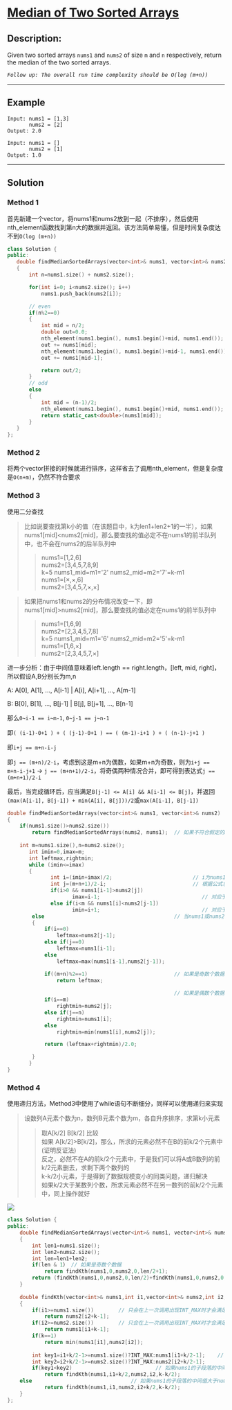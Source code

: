 # [Median of Two Sorted Arrays](https://leetcode.com/problems/median-of-two-sorted-arrays/)

## Description:
Given two sorted arrays `nums1` and `nums2` of size `m` and `n` respectively, return the median of the two sorted arrays.

*`Follow up: The overall run time complexity should be O(log (m+n))`*

 ---
 ## Example
 ```
 Input: nums1 = [1,3]
        nums2 = [2]
 Output: 2.0
 ```
 ```
 Input: nums1 = []
        nums2 = [1]
 Output: 1.0
 ```
 
 ---
 ## Solution
 ### Method 1
 首先新建一个vector，将nums1和nums2放到一起（不排序），然后使用nth_element函数找到第n大的数据并返回。该方法简单易懂，但是时间复杂度达不到`O(log (m+n))`
 ```c++
class Solution {
public:
    double findMedianSortedArrays(vector<int>& nums1, vector<int>& nums2) 
    {
        int n=nums1.size() + nums2.size();

        for(int i=0; i<nums2.size(); i++)
            nums1.push_back(nums2[i]);

        // even
        if(n%2==0)
        {
            int mid = n/2;
            double out=0.0;
            nth_element(nums1.begin(), nums1.begin()+mid, nums1.end());
            out += nums1[mid];
            nth_element(nums1.begin(), nums1.begin()+mid-1, nums1.end());
            out += nums1[mid-1];

            return out/2;
        }
        // odd
        else
        {
            int mid = (n-1)/2;
            nth_element(nums1.begin(), nums1.begin()+mid, nums1.end());
            return static_cast<double>(nums1[mid]);
        }
    }
};
 ```
 
### Method 2
将两个vector拼接的时候就进行排序，这样省去了调用nth_element，但是复杂度是`O(n+m)`，仍然不符合要求
 
### Method 3
使用二分查找
> 比如说要查找第k小的值（在该题目中，k为len1+len2+1的一半），如果nums1[mid]<nums2[mid]，那么要查找的值必定不在nums1的前半队列中，也不会在nums2的后半队列中
>> nums1=[1,2,6]<br/>
>> nums2=[3,4,5,7,8,9]<br/>
>> k=5    nums1_mid=m1='2'    nums2_mid=m2='7'=k-m1<br/>
>> nums1=[×,×,6]<br/>
>> nums2=[3,4,5,7,×,×]<br/>

> 如果把nums1和nums2的分布情况改变一下，即nums1[mid]>nums2[mid]，那么要查找的值必定在nums1的前半队列中
>> nums1=[1,6,9]<br/>
>> nums2=[2,3,4,5,7,8]<br/>
>> k=5    nums1_mid=m1='6'    nums2_mid=m2='5'=k-m1<br/>
>> nums1=[1,6,×]<br/>
>> nums2=[2,3,4,5,7,×]<br/>

进一步分析：由于中间值意味着left.length == right.length，[left, mid, right]，所以假设A,B分别长为m,n

A: A[0], A[1], ..., A[i-1] | A[i], A[i+1], ..., A[m-1]

B: B[0], B[1], ..., B[j-1] | B[j], B[j+1], ..., B[n-1]

那么`0~i-1 == i~m-1`, `0~j-1 == j~n-1`

即`( (i-1)-0+1 ) + ( (j-1)-0+1 ) == ( (m-1)-i+1 ) + ( (n-1)-j+1 )`

即`i+j == m+n-i-j`

即`j == (m+n)/2-i`，考虑到这是m+n为偶数，如果m+n为奇数，则为`i+j == m+n-i-j+1` -> `j == (m+n+1)/2-i`，将奇偶两种情况合并，即可得到表达式`j == (m+n+1)/2-i`

最后，当完成循环后，应当满足`B[j-1] <= A[i] && A[i-1] <= B[j]`，并返回`(max(A[i-1], B[j-1]) + min(A[i], B[j]))/2`或`max(A[i-1], B[j-1])`

```c++
double findMedianSortedArrays(vector<int>& nums1, vector<int>& nums2) 
{
    if(nums1.size()>nums2.size())
        return findMedianSortedArrays(nums2, nums1);  // 如果不符合假定的m<n，则将两者交换顺序
	
    int m=nums1.size(),n=nums2.size();
	   int imin=0,imax=m;
	   int leftmax,rightmin;
	   while (imin<=imax)
	   {
		      int i=(imin+imax)/2;                          // i为nums1的中间值
		      int j=(m+n+1)/2-i;                            // 根据公式求出的j
		      if(i>0 && nums1[i-1]>nums2[j])
			         imax=i-1;                                 // 对应于上述分析的第一种情况，取nums1的左侧
		      else if(i<m && nums1[i]<nums2[j-1])
			         imin=i+1;                                 // 对应于上述分析的第二种情况，取nums1的右侧
        else                                          // 当nums1或nums2只剩下一个元素的时候，执行下面的语句
        {
            if(i==0)                              
                leftmax=nums2[j-1];
            else if(j==0)                         
                leftmax=nums1[i-1]; 
            else                                  
                leftmax=max(nums1[i-1],nums2[j-1]);

            if((m+n)%2==1)                            // 如果是奇数个数据，直接返回Leftmax
                return leftmax;
			                                      
                                                      // 如果是偶数个数据，则还需要求出rightmin再返回两者均值
            if(i==m)
                rightmin=nums2[j];
            else if(j==n)
                rightmin=nums1[i];
            else
                rightmin=min(nums1[i],nums2[j]);

            return (leftmax+rightmin)/2.0;

        }
	   }
}
```

### Method 4
使用递归方法，Method3中使用了while语句不断细分，同样可以使用递归来实现

> 设数列A元素个数为n，数列B元素个数为m，各自升序排序，求第k小元素
>> 取A[k/2] B[k/2] 比较<br/>
>> 如果 A[k/2]>B[k/2]，那么，所求的元素必然不在B的前k/2个元素中(证明反证法)<br/>
>> 反之，必然不在A的前k/2个元素中，于是我们可以将A或B数列的前k/2元素删去，求剩下两个数列的<br/>
>> k-k/2小元素，于是得到了数据规模变小的同类问题，递归解决<br/>
>> 如果k/2大于某数列个数，所求元素必然不在另一数列的前k/2个元素中，同上操作就好

<img src="https://i.loli.net/2020/10/24/uXOFSQh81rH5Doa.jpg" >

```c++
class Solution {
public:
    double findMedianSortedArrays(vector<int>& nums1, vector<int>& nums2) 
    {
        int len1=nums1.size();
        int len2=nums2.size();
        int len=len1+len2;
        if(len & 1）	// 如果是奇数个数据
            return findKth(nums1,0,nums2,0,len/2+1);
        return (findKth(nums1,0,nums2,0,len/2)+findKth(nums1,0,nums2,0,len/2+1))/2;
    }
 
    double findKth(vector<int>& nums1,int i1,vector<int>& nums2,int i2,int k)
    {
        if(i1>=nums1.size())		// 只会在上一次调用出现INT_MAX时才会满足条件，或者是该序列已经被遍历过了
            return nums2[i2+k-1];
        if(i2>=nums2.size())		// 只会在上一次调用出现INT_MAX时才会满足条件，或者是该序列已经被遍历过了
            return nums1[i1+k-1];
        if(k==1)
            return min(nums1[i1],nums2[i2]);
 
        int key1=i1+k/2-1>=nums1.size()?INT_MAX:nums1[i1+k/2-1];	// 下一轮的序列是否足够长
        int key2=i2+k/2-1>=nums2.size()?INT_MAX:nums2[i2+k/2-1];
        if(key1<key2)							// 如果nums1的子段落的中间值仍然小于nums2的子段落的中间值，则删除nums1的子段落的前面一半，只需讨论后面的一半
            return findKth(nums1,i1+k/2,nums2,i2,k-k/2);
	else								// 如果nums1的子段落的中间值大于nums2的子段落的中间值，则删除nums2的子段落的前面一半，只需讨论后面的一半
            return findKth(nums1,i1,nums2,i2+k/2,k-k/2);
    }
};
```

